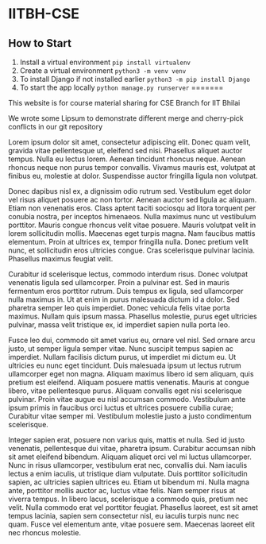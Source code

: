 # IITBH-CSE
## How to Start

1. Install a virtual environment 
` pip install virtualenv `
2. Create a virtual environment
` python3 -m venv venv `
3. To install Django if not installed earlier
` python3 -m pip install Django `
4. To start the app locally 
` python manage.py runserver `
=======

This website is for course material sharing for CSE Branch for IIT Bhilai


We wrote some Lipsum to demonstrate different merge and cherry-pick conflicts in our git repository

Lorem ipsum dolor sit amet, consectetur adipiscing elit. Donec quam velit, gravida vitae pellentesque ut, eleifend sed nisi. Phasellus aliquet auctor tempus. Nulla eu lectus lorem. Aenean tincidunt rhoncus neque. Aenean rhoncus neque non purus tempor convallis. Vivamus mauris est, volutpat at finibus eu, molestie at dolor. Suspendisse auctor fringilla ligula non volutpat.

Donec dapibus nisl ex, a dignissim odio rutrum sed. Vestibulum eget dolor vel risus aliquet posuere ac non tortor. Aenean auctor sed ligula ac aliquam. Etiam non venenatis eros. Class aptent taciti sociosqu ad litora torquent per conubia nostra, per inceptos himenaeos. Nulla maximus nunc ut vestibulum porttitor. Mauris congue rhoncus velit vitae posuere. Mauris volutpat velit in lorem sollicitudin mollis. Maecenas eget turpis magna. Nam faucibus mattis elementum. Proin at ultrices ex, tempor fringilla nulla. Donec pretium velit nunc, et sollicitudin eros ultricies congue. Cras scelerisque pulvinar lacinia. Phasellus maximus feugiat velit.


Curabitur id scelerisque lectus, commodo interdum risus. Donec volutpat venenatis ligula sed ullamcorper. Proin a pulvinar est. Sed in mauris fermentum eros porttitor rutrum. Duis tempus ex ligula, sed ullamcorper nulla maximus in. Ut at enim in purus malesuada dictum id a dolor. Sed pharetra semper leo quis imperdiet. Donec vehicula felis vitae porta maximus. Nullam quis ipsum massa. Phasellus molestie, purus eget ultricies pulvinar, massa velit tristique ex, id imperdiet sapien nulla porta leo.

Fusce leo dui, commodo sit amet varius eu, ornare vel nisl. Sed ornare arcu justo, ut semper ligula semper vitae. Nunc suscipit tempus sapien ac imperdiet. Nullam facilisis dictum purus, ut imperdiet mi dictum eu. Ut ultricies eu nunc eget tincidunt. Duis malesuada ipsum ut lectus rutrum ullamcorper eget non magna. Aliquam maximus libero id sem aliquam, quis pretium est eleifend. Aliquam posuere mattis venenatis. Mauris at congue libero, vitae pellentesque purus. Aliquam convallis eget nisi scelerisque pulvinar. Proin vitae augue eu nisl accumsan commodo. Vestibulum ante ipsum primis in faucibus orci luctus et ultrices posuere cubilia curae; Curabitur vitae semper mi. Vestibulum molestie justo a justo condimentum scelerisque.

Integer sapien erat, posuere non varius quis, mattis et nulla. Sed id justo venenatis, pellentesque dui vitae, pharetra ipsum. Curabitur accumsan nibh sit amet eleifend bibendum. Aliquam aliquet orci vel mi luctus ullamcorper. Nunc in risus ullamcorper, vestibulum erat nec, convallis dui. Nam iaculis lectus a enim iaculis, ut tristique diam vulputate. Duis porttitor sollicitudin sapien, ac ultricies sapien ultrices eu. Etiam ut bibendum mi. Nulla magna ante, porttitor mollis auctor ac, luctus vitae felis. Nam semper risus at viverra tempus. In libero lacus, scelerisque a commodo quis, pretium nec velit. Nulla commodo erat vel porttitor feugiat. Phasellus laoreet, est sit amet tempus lacinia, sapien sem consectetur nisl, eu iaculis turpis nunc nec quam. Fusce vel elementum ante, vitae posuere sem. Maecenas laoreet elit nec rhoncus molestie. 

